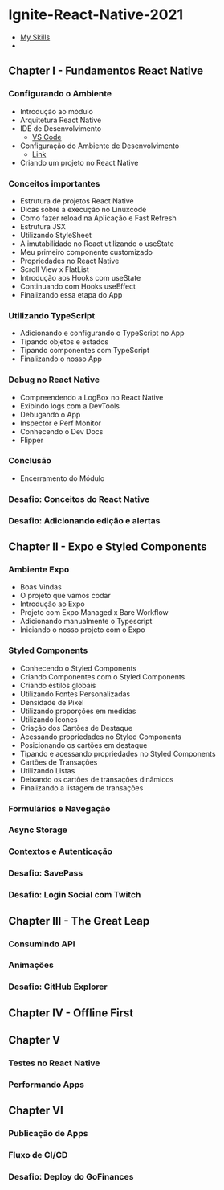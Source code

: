 # Ignite-React-Native-2021

- [My Skills]()
- 

## Chapter I - Fundamentos React Native

### Configurando o Ambiente
- Introdução ao módulo
- Arquitetura React Native
- IDE de Desenvolvimento
  - [VS Code](https://visualstudio.microsoft.com/pt-br/) 
- Configuração do Ambiente de Desenvolvimento
  - [Link](https://react-native.rocketseat.dev/)
- Criando um projeto no React Native

### Conceitos importantes
- Estrutura de projetos React Native
- Dicas sobre a execução no Linuxcode
- Como fazer reload na Aplicação e Fast Refresh
- Estrutura JSX
- Utilizando StyleSheet
- A imutabilidade no React utilizando o useState
- Meu primeiro componente customizado
- Propriedades no React Native
- Scroll View x FlatList
- Introdução aos Hooks com useState
- Continuando com Hooks useEffect
- Finalizando essa etapa do App

### Utilizando TypeScript
- Adicionando e configurando o TypeScript no App
- Tipando objetos e estados
- Tipando componentes com TypeScript
- Finalizando o nosso App

### Debug no React Native
- Compreendendo a LogBox no React Native
- Exibindo logs com a DevTools
- Debugando o App
- Inspector e Perf Monitor
- Conhecendo o Dev Docs
- Flipper

### Conclusão
- Encerramento do Módulo

### Desafio: Conceitos do React Native

### Desafio: Adicionando edição e alertas


## Chapter II - Expo e Styled Components

### Ambiente Expo
- Boas Vindas
- O projeto que vamos codar
- Introdução ao Expo
- Projeto com Expo Managed x Bare Workflow
- Adicionando manualmente o Typescript
- Iniciando o nosso projeto com o Expo

### Styled Components
- Conhecendo o Styled Components
- Criando Componentes com o Styled Components
- Criando estilos globais
- Utilizando Fontes Personalizadas
- Densidade de Pixel
- Utilizando proporções em medidas
- Utilizando Ícones
- Criação dos Cartões de Destaque
- Acessando propriedades no Styled Components
- Posicionando os cartões em destaque
- Tipando e acessando propriedades no Styled Components
- Cartões de Transações
- Utilizando Listas
- Deixando os cartões de transações dinâmicos
- Finalizando a listagem de transações

### Formulários e Navegação

### Async Storage

### Contextos e Autenticação

### Desafio: SavePass

### Desafio: Login Social com Twitch


## Chapter III - The Great Leap

### Consumindo API

### Animações

### Desafio: GitHub Explorer


## Chapter IV - Offline First



## Chapter V 

### Testes no React Native

### Performando Apps

## Chapter VI 

### Publicação de Apps

### Fluxo de CI/CD

### Desafio: Deploy do GoFinances


